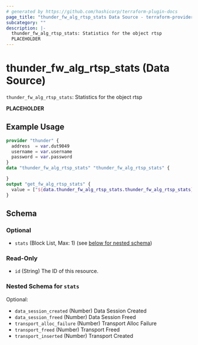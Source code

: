 ```yaml
---
# generated by https://github.com/hashicorp/terraform-plugin-docs
page_title: "thunder_fw_alg_rtsp_stats Data Source - terraform-provider-thunder"
subcategory: ""
description: |-
  thunder_fw_alg_rtsp_stats: Statistics for the object rtsp
  PLACEHOLDER
---
```


# thunder_fw_alg_rtsp_stats (Data Source)

`thunder_fw_alg_rtsp_stats`: Statistics for the object rtsp

__PLACEHOLDER__

## Example Usage

```terraform
provider "thunder" {
  address  = var.dut9049
  username = var.username
  password = var.password
}
data "thunder_fw_alg_rtsp_stats" "thunder_fw_alg_rtsp_stats" {

}
output "get_fw_alg_rtsp_stats" {
  value = ["${data.thunder_fw_alg_rtsp_stats.thunder_fw_alg_rtsp_stats}"]
}
```

<!-- schema generated by tfplugindocs -->
## Schema

### Optional

- `stats` (Block List, Max: 1) (see [below for nested schema](#nestedblock--stats))

### Read-Only

- `id` (String) The ID of this resource.

<a id="nestedblock--stats"></a>
### Nested Schema for `stats`

Optional:

- `data_session_created` (Number) Data Session Created
- `data_session_freed` (Number) Data Session Freed
- `transport_alloc_failure` (Number) Transport Alloc Failure
- `transport_freed` (Number) Transport Freed
- `transport_inserted` (Number) Transport Created


